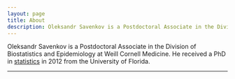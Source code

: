 ```yaml
---
layout: page
title: About
description: Oleksandr Savenkov is a Postdoctoral Associate in the Division of Biostatistics and Epidemiology
---
```


Oleksandr Savenkov is a Postdoctoral Associate in the Division of Biostatistics and Epidemiology at Weill Cornell Medicine.
He received a PhD in [statistics](http://www.stat.ufl.edu) in 2012 from the
University of Florida.

---
